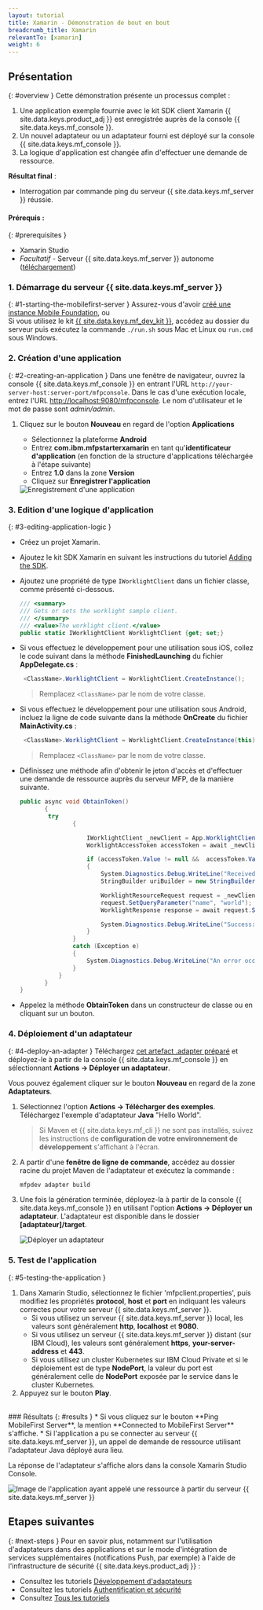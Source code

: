 ```yaml
---
layout: tutorial
title: Xamarin - Démonstration de bout en bout
breadcrumb_title: Xamarin
relevantTo: [xamarin]
weight: 6
---
```

<!-- NLS_CHARSET=UTF-8 -->
## Présentation
{: #overview }
Cette démonstration présente un processus complet :

1. Une application exemple fournie avec le kit SDK client Xamarin {{ site.data.keys.product_adj }} est enregistrée auprès de la console {{ site.data.keys.mf_console }}.
2. Un nouvel adaptateur ou un adaptateur fourni est déployé sur la console {{ site.data.keys.mf_console }}.  
3. La logique d'application est changée afin d'effectuer une demande de ressource.

**Résultat final** :

* Interrogation par commande ping du serveur {{ site.data.keys.mf_server }} réussie.

#### Prérequis :
{: #prerequisites }
* Xamarin Studio
* *Facultatif* - Serveur {{ site.data.keys.mf_server }} autonome ([téléchargement]({{site.baseurl}}/downloads))

### 1. Démarrage du serveur {{ site.data.keys.mf_server }}
{: #1-starting-the-mobilefirst-server }
Assurez-vous d'avoir [créé une instance Mobile Foundation](../../bluemix/using-mobile-foundation), ou  
Si vous utilisez le kit [{{ site.data.keys.mf_dev_kit }}](../../installation-configuration/development/), accédez au dossier du serveur puis exécutez la commande `./run.sh` sous Mac et Linux ou `run.cmd` sous Windows.

### 2. Création d'une application
{: #2-creating-an-application }
Dans une fenêtre de navigateur, ouvrez la console {{ site.data.keys.mf_console }} en entrant l'URL `http://your-server-host:server-port/mfpconsole`. Dans le cas d'une exécution locale, entrez l'URL [http://localhost:9080/mfpconsole](http://localhost:9080/mfpconsole). Le nom d'utilisateur et le mot de passe sont *admin/admin*.

1. Cliquez sur le bouton **Nouveau** en regard de l'option **Applications**
    * Sélectionnez la plateforme **Android**
    * Entrez **com.ibm.mfpstarterxamarin** en tant qu'**identificateur d'application** (en fonction de la structure d'applications téléchargée à l'étape suivante)
    * Entrez **1.0** dans la zone **Version**
    * Cliquez sur **Enregistrer l'application**

    <img class="gifplayer" alt="Enregistrement d'une application" src="register-an-application-xamarin.gif"/>

### 3. Edition d'une logique d'application
{: #3-editing-application-logic }
* Créez un projet Xamarin.
* Ajoutez le kit SDK Xamarin en suivant les instructions du tutoriel [Adding the SDK](../../application-development/sdk/xamarin/).
* Ajoutez une propriété de type `IWorklightClient` dans un fichier classe, comme présenté ci-dessous.

   ```csharp
   /// <summary>
   /// Gets or sets the worklight sample client.
   /// </summary>
   /// <value>The worklight client.</value>
   public static IWorklightClient WorklightClient {get; set;}
   ```
* Si vous effectuez le développement pour une utilisation sous iOS, collez le code suivant dans la méthode **FinishedLaunching** du fichier **AppDelegate.cs** :

  ```csharp
   <ClassName>.WorklightClient = WorklightClient.CreateInstance();
  ```
  >Remplacez `<ClassName>` par le nom de votre classe.
* Si vous effectuez le développement pour une utilisation sous Android, incluez la ligne de code suivante dans la méthode **OnCreate** du fichier **MainActivity.cs** :

  ```csharp
   <ClassName>.WorklightClient = WorklightClient.CreateInstance(this);
  ```
  >Remplacez `<ClassName>` par le nom de votre classe.
* Définissez une méthode afin d'obtenir le jeton d'accès et d'effectuer une demande de ressource auprès du serveur MFP, de la manière suivante.

    ```csharp
    public async void ObtainToken()
           {
            try
                   {

                       IWorklightClient _newClient = App.WorklightClient;
                       WorklightAccessToken accessToken = await _newClient.AuthorizationManager.ObtainAccessToken("");

                       if (accessToken.Value != null &&  accessToken.Value != "")
                       {
                           System.Diagnostics.Debug.WriteLine("Received the following access token value: " + accessToken.Value);
                           StringBuilder uriBuilder = new StringBuilder().Append("/adapters/javaAdapter/resource/greet");

                           WorklightResourceRequest request = _newClient.ResourceRequest(new Uri(uriBuilder.ToString(), UriKind.Relative), "GET");
                           request.SetQueryParameter("name", "world");
                           WorklightResponse response = await request.Send();

                           System.Diagnostics.Debug.WriteLine("Success: " + response.ResponseText);
                       }
                   }
                   catch (Exception e)
                   {
                       System.Diagnostics.Debug.WriteLine("An error occurred: '{0}'", e);
                   }
               }
           }
    }
   ```

* Appelez la méthode **ObtainToken** dans un constructeur de classe ou en cliquant sur un bouton.

### 4. Déploiement d'un adaptateur
{: #4-deploy-an-adapter }
Téléchargez [cet artefact .adapter préparé](../javaAdapter.adapter) et déployez-le à partir de la console {{ site.data.keys.mf_console }} en sélectionnant **Actions →  Déployer un adaptateur**.

Vous pouvez également cliquer sur le bouton **Nouveau** en regard de la zone **Adaptateurs**.  

1. Sélectionnez l'option **Actions → Télécharger des exemples**. Téléchargez l'exemple d'adaptateur **Java** "Hello World".

   > Si Maven et {{ site.data.keys.mf_cli }} ne sont pas installés, suivez les instructions de **configuration de votre environnement de développement** s'affichant à l'écran.

2. A partir d'une **fenêtre de ligne de commande**, accédez au dossier racine du projet Maven de l'adaptateur et exécutez la commande :

   ```bash
   mfpdev adapter build
   ```

3. Une fois la génération terminée, déployez-la à partir de la console {{ site.data.keys.mf_console }} en utilisant l'option **Actions → Déployer un adaptateur**. L'adaptateur est disponible dans le dossier **[adaptateur]/target**.

   <img class="gifplayer" alt="Déployer un adaptateur" src="create-an-adapter.png"/>

<!-- <img src="device-screen.png" alt="exemple d'application" style="float:right"/>-->
### 5. Test de l'application
{: #5-testing-the-application }
1. Dans Xamarin Studio, sélectionnez le fichier 'mfpclient.properties', puis modifiez les propriétés **protocol**, **host** et **port** en indiquant les valeurs correctes pour votre serveur {{ site.data.keys.mf_server }}.
    * Si vous utilisez un serveur {{ site.data.keys.mf_server }} local, les valeurs sont généralement **http**, **localhost** et **9080**.
    * Si vous utilisez un serveur {{ site.data.keys.mf_server }} distant (sur IBM Cloud), les valeurs sont généralement **https**, **your-server-address** et **443**.
    * Si vous utilisez un cluster Kubernetes sur IBM Cloud Private et si le déploiement est de type **NodePort**, la valeur du port est généralement celle de **NodePort** exposée par le service dans le cluster Kubernetes.
2. Appuyez sur le bouton **Play**.

<br clear="all"/>
### Résultats
{: #results }
* Si vous cliquez sur le bouton **Ping MobileFirst Server**, la mention **Connected to MobileFirst Server** s'affiche.
* Si l'application a pu se connecter au serveur {{ site.data.keys.mf_server }}, un appel de demande de ressource utilisant l'adaptateur Java déployé aura lieu.

La réponse de l'adaptateur s'affiche alors dans la console Xamarin Studio Console.

![Image de l'application ayant appelé une ressource à partir du serveur {{ site.data.keys.mf_server }}](console-output.png)

## Etapes suivantes
{: #next-steps }
Pour en savoir plus, notamment sur l'utilisation d'adaptateurs dans des applications et sur le mode d'intégration de services supplémentaires (notifications Push, par exemple) à l'aide de l'infrastructure de sécurité {{ site.data.keys.product_adj }} :

- Consultez les tutoriels [Développement d'adaptateurs](../../adapters/)
- Consultez les tutoriels [Authentification et sécurité](../../authentication-and-security/)
- Consultez [Tous les tutoriels](../../all-tutorials)
